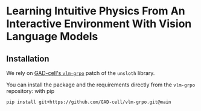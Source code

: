 # Learning Intuitive Physics From An Interactive Environment With Vision Language Models

## Installation

We rely on [GAD-cell's `vlm-grpo`](https://github.com/GAD-cell/vlm-grpo) patch of the `unsloth` library.

You can install the package and the requirements directly from the `vlm-grpo` repository:
with pip
```bash
pip install git+https://github.com/GAD-cell/vlm-grpo.git@main
```

